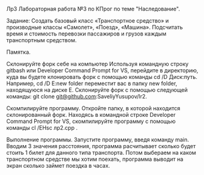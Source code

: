 Лр3 Лабораторная работа №3 по КПрог по теме "Наследование".

Задание: Создать базовый класс «Транспортное средство» и производные классы «Самолет», «Поезд», «Машина». Подсчитать время и стоимость перевозки пассажиров и грузов каждым транспортным средством.

Памятка.

Склонируйте форк себе на компьютер Используя командную строку gitbash или Developer Command Prompt for VS, перейдите в директорию, куда вы будете клонировать форк с помощью команды cd /D Диск:путь. Например, cd /D E:new folder переместит вас в папку new folder, находящуюся на диске E. Склонируйте форк с помощью следующей команды: git clone git@github.com:SaveliyYusupov/lr2.

Скомпилируйте программу. Откройте папку, в которой находится склонированный форк. Находясь в командной строке Developer Command Prompt for VS, скомпилируйте программу с помощью команды cl /EHsc лр2.cpp .

Выполнение программы. Запустите программу, введя команду main. 
Вводим 3 значения расстояния, программа расчитывает сколько будет стоить 1 билет для данного типа транспорта. Потом выбераем на каком транспортном средстве мы хотим поехать, программа выводит на экран сколько займет поездка в часах.
